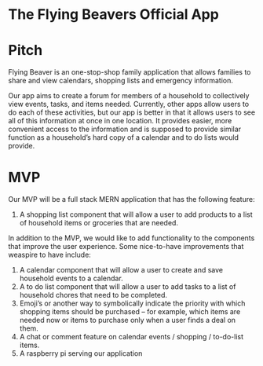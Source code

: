 # The Flying Beavers Official App

# Pitch

Flying Beaver is an one-stop-shop family application that allows families to share and view calendars, shopping lists and emergency information. 

Our app aims to create a forum for members of a household to collectively view events, tasks, and items needed.  Currently, other apps allow users to do each of these activities, but our app is better in that it allows users to see all of this information at once in one location.  It provides easier, more convenient access to the information and is supposed to provide similar function as a household’s hard copy of a calendar and to do lists would provide. 

# MVP

Our MVP will be a full stack MERN application that has the following feature:

1. A shopping list component that will allow a user to add products to a list of household items or groceries that are needed.

In addition to the MVP, we would like to add functionality to the components that improve the user experience.  Some nice-to-have improvements that weaspire to have include: 

1. A calendar component that will allow a user to create and save household events to a calendar.
2. A to do list component that will allow a user to add tasks to a list of household chores that need to be completed. 
3. Emoji’s or another way to symbolically indicate the priority with which shopping items should be purchased – for example, which items are needed now or items to purchase only when a user finds a deal on them. 
4. A chat or comment feature on calendar events / shopping / to-do-list items.
5. A raspberry pi serving our application
